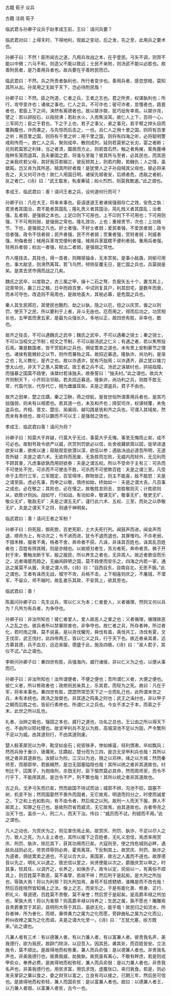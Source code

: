  
 古籍 荀子 议兵 
 
 
 
 
 
 古籍 注疏 
 荀子 
 

临武君与孙卿子议兵于赵孝成王前，王曰：请问兵要？

 
临武君对曰：上得天时，下得地利，观敌之变动，后之发，先之至，此用兵之要术也。

 
孙卿子曰：不然！臣所闻古之道，凡用兵攻战之本，在乎壹民。弓矢不调，则羿不能以中微；六马不和，则造父不能以致远；士民不亲附，则汤武不能以必胜也。故善附民者，是乃善用兵者也。故兵要在乎善附民而已。

 
临武君曰：不然。兵之所贵者埶利也，所行者变诈也。善用兵者，感忽悠暗，莫知其所从出。孙吴用之无敌于天下，岂必待附民哉！

 
孙卿子曰：不然。臣之所道，仁者之兵，王者之志也。君之所贵，权谋埶利也；所行，攻夺变诈也；诸侯之事也。仁人之兵，不可诈也；彼可诈者，怠慢者也，路亶者也，君臣上下之间，涣然有离德者也。故以桀诈桀，犹巧拙有幸焉。以桀诈尧，譬之：若以卵投石，以指挠沸；若赴水火，入焉焦没耳。故仁人上下，百将一心，三军同力；臣之于君也，下之于上也，若子之事父，弟之事兄，若手臂之捍头目而覆胸腹也，诈而袭之，与先惊而后击之，一也。且仁人之用十里之国，则将有百里之听；用百里之国，则将有千里之听；用千里之国，则将有四海之听，必将聪明警戒和传而一。故仁人之兵，聚则成卒，散则成列，延则若莫邪之长刃，婴之者断；兑则若莫邪之利锋，当之者溃，圜居而方止，则若盘石然，触之者角摧，案角鹿埵陇种东笼而退耳。且夫暴国之君，将谁与至哉？彼其所与至者，必其民也，而其民之亲我欢若父母，其好我芬若椒兰，彼反顾其上，则若灼黥，若雠仇；人之情，虽桀跖，岂又肯为其所恶，贼其所好者哉！是犹使人之子孙自贼其父母也，彼必将来告之，夫又何可诈也！故仁人用国日明，诸侯先顺者安，后顺者危，虑敌之者削，反之者亡。《诗》曰：“武王载发，有虔秉钺；如火烈烈，则莫我敢遏。”此之谓也。

 
孝成王、临武君曰：善！请问王者之兵，设何道何行而可？

 
孙卿子曰：凡在大王，将率末事也。臣请遂道王者诸侯强弱存亡之效，安危之埶：君贤者其国治，君不能者其国乱；隆礼贵义者其国治，简礼贱义者其国乱；治者强，乱者弱，是强弱之本也。上足卬则下可用也，上不卬则下不可用也；下可用则强，下不可用则弱，是强弱之常也。隆礼效功，上也；重禄贵节，次也；上功贱节，下也，是强弱之凡也。好士者强，不好士者弱；爱民者强，不爱民者弱；政令信者强，政令不信者弱；民齐者强，民不齐者弱；赏重者强，赏轻者弱；刑威者强，刑侮者弱；械用兵革攻完便利者强，械用兵革窳楛不便利者弱。重用兵者强，轻用兵者弱；权出一者强，权出二者弱，是强弱之常也。

 
齐人隆技击，其技也，得一首者，则赐赎锱金，无本赏矣。是事小敌毳，则偷可用也，事大敌坚，则涣然离耳。若飞鸟然，倾侧反覆无日，是亡国之兵也，兵莫弱是矣。是其去赁市佣而战之几矣。

 
魏氏之武卒，以度取之，衣三属之甲，操十二石之弩，负服矢五十个，置戈其上，冠胄带剑，赢三日之粮，日中而趋百里，中试则复其户，利其田宅，是数年而衰，而未可夺也，改造则不易周也，是故地虽大，其税必寡，是危国之兵也。

 
秦人其生民郏厄，其使民也酷烈，劫之以埶，隐之以厄，忸之以庆赏，酋之以刑罚，使天下之民，所以要利于上者，非斗无由也。厄而用之，得而后功之，功赏相长也，五甲首而隶五家，是最为众强长久，多地以正，故四世有胜，非幸也，数也。

 
故齐之技击，不可以遇魏氏之武卒；魏氏之武卒，不可以遇秦之锐士；秦之锐士，不可以当桓文之节制；桓文之节制，不可以敌汤武之仁义；有遇之者，若以焦熬投石焉。兼是数国者，皆干赏蹈利之兵也，佣徒鬻卖之道也，未有贵上安制綦节之理也。诸侯有能微妙之以节，则作而兼殆之耳。故招近募选，隆埶诈，尚功利，是渐之也；礼义教化，是齐之也。故以诈遇诈，犹有巧拙焉；以诈遇齐，辟之犹以锥刀堕太山也，非天下之愚人莫敢试。故王者之兵不试。汤武之诛桀纣也，拱挹指麾，而强暴之国莫不趋使，诛桀纣若诛独夫。故泰誓曰：“独夫纣。”此之谓也。故兵大齐则制天下，小齐则治邻敌。若夫招近募选，隆埶诈，尚功利之兵，则胜不胜无常，代翕代张，代存代亡，相为雌雄耳矣。夫是之谓盗兵，君子不由也。

 
故齐之田单，楚之庄蹻，秦之卫鞅，燕之缪虮，是皆世俗所谓善用兵者也，是其巧拙强弱，则未有以相君也。若其道一也，未及和齐也；掎契司诈，权谋倾覆，未免盗兵也。齐桓、晋文、楚庄、吴阖闾、越勾践是皆和齐之兵也，可谓入其域矣，然而未有本统也，故可以霸而不可以王；是强弱之效也。

 
孝成王、临武君曰善！请问为将？

 
孙卿子曰：知莫大乎弃疑，行莫大乎无过，事莫大乎无悔，事至无悔而止矣，成不可必也。故制号政令欲严以威，庆赏刑罚欲必以信，处舍收藏欲周以固，徙举进退欲安以重，欲疾以速；窥敌观变欲潜以深，欲伍以参；遇敌决战必道吾所明，无道吾所疑：夫是之谓六术。无欲将而恶废，无急胜而忘败，无威内而轻外，无见利而不顾其害，凡虑事欲孰而用财欲泰：夫是之谓五权。所以不受命于主有三：可杀而不可使处不完，可杀而不可使击不胜，可杀而不可使欺百姓：夫是之谓三至。凡受命于主而行三军，三军既定，百官得序，群物皆正，则主不能喜，敌不能怒：夫是之谓至臣。虑必先事，而申之以敬，慎终如始，终始如一：夫是之谓大吉。凡百事之成也，必在敬之；其败也，必在慢之。故敬胜怠则吉，怠胜敬则灭；计胜欲则从，欲胜计则凶。战如守，行如战，有功如幸，敬谋无圹，敬事无圹，敬吏无圹，敬众无圹，敬敌无圹：夫是之谓五无圹。谨行此六术、五权、三至，而处之以恭敬无圹，夫是之谓天下之将，则通于神明矣。

 
临武君曰：善！请问王者之军制？

 
孙卿子曰：将死鼓，御死辔，百吏死职，士大夫死行列。闻鼓声而进，闻金声而退，顺命为上，有功次之；令不进而进，犹令不退而退也，其罪惟均。不杀老弱，不猎禾稼，服者不禽，格者不舍，奔命者不获。凡诛，非诛其百姓也，诛其乱百姓者也；百姓有捍其贼，则是亦贼也。以故顺刃者生，苏刃者死，奔命者贡。微子开封于宋，曹触龙断于军，殷之服民，所以养生之者也，无异周人。故近者歌讴而乐之，远者竭蹙而趋之，无幽闲辟陋之国，莫不趋使而安乐之，四海之内若一家，通达之属莫不从服，夫是之谓人师。《诗》曰：“自西自东，自南自北，无思不服。”此之谓也。王者有诛而无战，城守不攻，兵格不击，上下相喜则庆之，不屠城，不潜军，不留众，师不越时。故乱者乐其政，不安其上，欲其至也。

 
临武君曰：善！

 
陈嚣问孙卿子曰：先生议兵，常以仁义为本；仁者爱人，义者循理，然则又何以兵为？凡所为有兵者，为争夺也。

 
孙卿子曰：非汝所知也！彼仁者爱人，爱人故恶人之害之也；义者循理，循理故恶人之乱之也。彼兵者所以禁暴除害也，非争夺也。故仁者之兵，所存者神，所过者化，若时雨之降，莫不说喜。是以尧伐驩兜，舜伐有苗，禹伐共工，汤伐有夏，文王伐崇，武王伐纣，此四帝两王，皆以仁义之兵，行于天下也。故近者亲其善，远方慕其德，兵不血刃，远迩来服，德盛于此，施及四极。《诗》曰：“淑人君子，其仪不忒。”此之谓也。

 
李斯问孙卿子曰：秦四世有胜，兵强海内，威行诸侯，非以仁义为之也，以便从事而已。

 
孙卿子曰：非汝所知也！汝所谓便者，不便之便也；吾所谓仁义者，大便之便也。彼仁义者，所以修政者也；政修则民亲其上，乐其君，而轻为之死。故曰：凡在于军，将率末事也。秦四世有胜，諰諰然常恐天下之一合而轧己也，此所谓末世之兵，未有本统也。故汤之放桀也，非其逐之鸣条之时也；武王之诛纣也，非以甲子之朝而后胜之也，皆前行素修也，所谓仁义之兵也。今女不求之于本，而索之于末，此世之所以乱也。

 
礼者、治辨之极也，强固之本也，威行之道也，功名之总也，王公由之所以得天下也，不由所以陨社稷也。故坚甲利兵不足以为胜，高城深池不足以为固，严令繁刑不足以为威。由其道则行，不由其道则废。

 
楚人鲛革犀兕以为甲，鞈坚如金石；宛钜铁矛，惨如蜂虿，轻利僄遫，卒如飘风；然而兵殆于垂沙，唐蔑死。庄蹻起，楚分而为三四，是岂无坚甲利兵也哉！其所以统之者非其道故也。汝颍以为险，江汉以为池，限之以邓林，缘之以方城；然而秦师至，而鄢郢举，若振槁然，是岂无固塞隘阻也哉！其所以统之者非其道故也。纣刳比干，囚箕子，为炮烙刑，杀戮无时，臣下懔然莫必其命，然而周师至，而令不行乎下，不能用其民，是岂令不严，刑不繁也哉！其所以统之者非其道故也。

 
古之兵，戈矛弓矢而已矣，然而敌国不待试而诎；城郭不辨，沟池不抇，固塞不树，机变不张；然而国晏然不畏外而固者，无它故焉，明道而钧分之，时使而诚爱之，下之和上也如影向，有不由令者，然后俟之以刑。故刑一人而天下服，罪人不邮其上，知罪之在己也。是故刑罚省而威流，无它故焉，由其道故也。古者帝尧之治天下也，盖杀一人，刑二人，而天下治。传曰：“威厉而不试，刑错而不用。”此之谓也。

 
凡人之动也，为赏庆为之，则见害伤焉止矣。故赏庆、刑罚、埶诈，不足以尽人之力，致人之死。为人主上者也，其所以接下之百姓者，无礼义忠信，焉虑率用赏庆、刑罚、埶诈，除厄其下，获其功用而已矣。大寇则至，使之持危城则必畔，遇敌处战则必北，劳苦烦辱则必奔，霍焉离耳，下反制其上。故赏庆、刑罚、埶诈之为道者，佣徒鬻卖之道也，不足以合大众，美国家，故古之人羞而不道也。故厚德音以先之，明礼义以道之，致忠信以爱之，尚贤使能以次之，爵服庆赏以申之，时其事，轻其任，以调齐之，长养之，如保赤子。政令以定，风俗以一，有离俗不顺其上，则百姓莫不敦恶，莫不毒孽，若祓不祥；然后刑于是起矣。是大刑之所加也，辱孰大焉！将以为利邪？则大刑加焉，身苟不狂惑戆陋，谁睹是而不改也哉！然后百姓晓然皆知循上之法，像上之志，而安乐之。于是有能化善、修身、正行、积礼义、尊道德，百姓莫不贵敬，莫不亲誉；然后赏于是起矣。是高爵丰禄之所加也，荣孰大焉！将以为害邪？则高爵丰禄以持养之；生民之属，孰不愿也！雕雕焉县贵爵重赏于其前，县明刑大辱于其后，虽欲无化，能乎哉！故民归之如流水，所存者神，所为者化，而顺，暴悍勇力之属为之化而愿，旁辟曲私之属为之化而公，矜纠收缭之属为之化而调，夫是之谓大化至一。《诗》曰：“王犹允塞，徐方既来。”此之谓也。

 
凡兼人者有三术：有以德兼人者，有以力兼人者，有以富兼人者。彼贵我名声，美我德行，欲为我民，故辟门除涂，以迎吾入。因其民，袭其处，而百姓皆安。立法施令，莫不顺比。是故得地而权弥重，兼人而兵俞强：是以德兼人者也。非贵我名声也，非美我德行也，彼畏我威，劫我埶，故民虽有离心，不敢有畔虑，若是则戎甲俞众，奉养必费。是故得地而权弥轻，兼人而兵俞弱：是以力兼人者也。非贵我名声也，非美我德行也，用贫求富，用饥求饱，虚腹张口，来归我食。若是，则必发夫掌窌之粟以食之，委之财货以富之，立良有司以接之，已期三年，然后民可信也。是故得地而权弥轻，兼人而国俞贫：是以富兼人者也。故曰：以德兼人者王，以力兼人者弱，以富兼人者贫，古今一也。

 